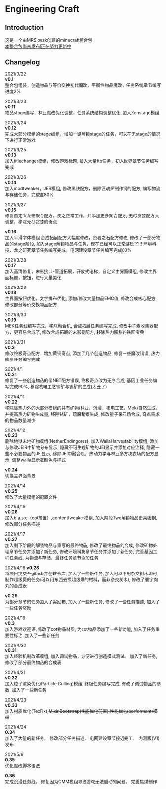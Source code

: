Engineering Craft
==================

Introduction
------------
这是一个由MRSlouzk创建的minecraft整合包  
<u>本整合包尚未发布!正在努力更新中</u>  

Changelog
------------
2021/3/22  
**v0.1**  
整合包组装，创造物品与等价交换初代魔改，平衡性物品魔改，任务系统章节编写进度2%  

2021/3/23  
**v0.11**  
物品stage编写，林业魔改优化调整，任务系统结构调整优化,
加入Zenstage模组  

2021/3/24  
**v0.12**  
完成大部分模组的stage编组，增加一键解锁stage的任务，可以在无stage的情况下进行正常游戏  

2021/3/25  
**v0.13**  
加入titlechanger模组，修改游戏标题,
加入大量ftb任务，初入世界章节任务编写完成  

2021/3/26  
**v0.14**  
加入modtweaker，JER模组,
修改黑铁配方，删除匠魂炉制作钢的配方,
编写物流与存储任务，完成度80%  

2021/3/27  
**v0.15**  
修复自定义龙研聚合配方，使之正常工作，并添加更多聚合配方,
无尽贪婪配方大调整，移除无尽贪婪的奇点

**v0.16**  
加入平滑字体模组
合成拓展配方大幅度修改，贤者之石配方修改,
修改了一部分物品的stage阶段,
加入stage解锁物品与任务，现在已经可以正常游玩了!!!
环境科技，龙之研究章节任务编写完成，电网建设章节任务编写完成80%

2021/3/28  
**v0.17**  
加入高清修复，末影接口-管道拓展，开放式电梯，自定义主界面模组,
修改主界面标题，按钮，进行大量美化

2021/3/29  
**v0.18**  
主界面按钮优化，文字排布优化,
添加/修改大量物品EMC值,
修改合成核心配方,
修改部分等价交换物品配方

2021/3/30  
**v0.19**  
MEK任务线编写完成，移除融合机,
合成拓展任务编写完成,
修改中子素收集器配方，更容易合成了,
修改合成拓展的末影锭配方,
移除热力膨胀的铁匠宝典

2021/3/31  
**v0.2**  
修改终极奇点配方，增加黄铜奇点,
添加了几个创造物品,
修复一些魔改错误,
热力膨胀任务编写完成

2021/4/1  
**v0.21**  
修复了一些创造物品的带NBT配方错误,
终极奇点改为无序合成,
基因工业任务编写完成90%,
移除核电工艺铜矿与锡矿的生成(太丑了)

2021/4/11  
**v0.22**  
移除除热力外的大部分模组的共有矿物(林业，沉浸，核电工艺，Mek)自然生成，并提高热力矿物生成量,
移除铱矿，蕴魔秘银生成,
修改量子采石场合成,
奇点需求的物品数量减少

2021/4/12  
**v0.23**  
删除地狱末地矿物模组(NetherEndingores),
加入WailaHarvestability模组,
添加与修改JEIR中矿物分布显示,
隐藏不可生成矿物的JEI显示并添加对应注释,
隐藏一些不必要物品的JEI显示,
移除JEI中融合机，热动力学与林业多方块农场的配方显示,
调整waila显示框颜色与样式

**v0.24**  
切换主界面背景

2021/4/14  
**v0.25**  
修改了大量模组的配置文件

2021/4/16  
**v0.26**  
加入b.a.s.e（cot前置）,contenttweaker模组,
加入阶段Two解锁物品史莱姆钢,
修改部分任务描述

2021/4/17  
**v0.27**  
加入剩下阶段的解锁物品与重写的最终物品,
修改了最终物品的合成,
修改矿物处理章节任务并添加了新任务,
修改环境科技章节任务并添加了新任务,
完善基因工程任务线,
为物流与存储，最终任务章节添加任务

2021/4/18
**v0.28**  
将项目提交至github并创建仓库,
加入了一些新任务,
加入可以不用杂交树木即可制作超级煲的任务(可以用东西去换超级爆的材料，而非杂交树木),
修改了寰宇肉丸的合成表

**v0.29**  
为部分章节的任务加入了奖励箱,
加入了一些新任务,
修改了一些任务描述,
加入了一些任务奖励

2021/4/19  
**v0.3**  
加入游戏欢迎语,
修改了cot物品材质,
为cot物品添加了一些新功能,
加入了任务重要性标注,
加入了一些新任务

2021/4/20  
**v0.31**  
加入经验机制改革模组,
加入调试物品，方便进行创造模式测试、
加入了新任务,
修改了部分最终物品的合成表

2021/4/21  
**v0.32**  
加入粒子渲染优化(Particle Culling)模组,
终极任务编写完成,
修改了调试物品的参数,
加入了一些新任务

2021/4/23  
**v0.33**  
加入材质优化(TexFix),~~MixinBootstrap(性能优化前置),性能优化(performant)模组~~

2021/4/24  
**0.34**  
加入了大量的新任务，
修改部分任务描述，
电网建设章节接近完工，
内测版(V1)发布

2021/5/6  
**0.35**  
优化魔改脚本语法

**0.36**  
完成沉浸任务线，
修复因为CMM模组导致游戏无法启动的问题，
完善焦煤制作